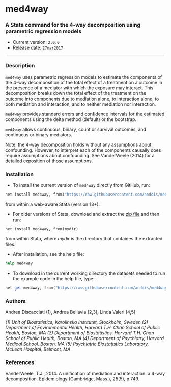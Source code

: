 # med4way
### A Stata command for the 4-way decomposition using parametric regression models

- Current version: `2.0.0` 
- Release date: `27mar2017`

---

### Description

`med4way` uses parametric regression models to estimate the components of the 4-way decomposition of the total effect of a treatment on a outcome in the presence of a mediator with which the exposure may interact. This decomposition breaks down the total effect of the treatment on the outcome into components due to mediation alone, to interaction alone, to both mediation and interaction, and to neither mediation nor interaction.

`med4way` provides standard errors and confidence intervals for the estimated components using the delta method (default) or the bootstrap.

`med4way` allows continuous, binary, count or survival outcomes, and continuous or binary mediators. 

Note: the 4-way decomposition holds without any assumptions about confounding. However, to interpret each of the components causally does require assumptions about confounding. See VanderWeele (2014) for a detailed exposition of those assumptions.


### Installation

- To install the current version of `med4way` directly from GitHub, run:
```Stata
net install med4way, from("https://raw.githubusercontent.com/anddis/med4way/master/")
```
from within a web-aware Stata (version 13+).

- For older versions of Stata, download and extract the [zip file](https://github.com/anddis/med4way/archive/master.zip) and then run:
```Stata
net install med4way, from(mydir)
```
from within Stata, where *mydir* is the directory that containes the extracted files.

- After installation, see the help file:
```Stata
help med4way
```
- To download in the current working directory the datasets needed to run the example code in the help file, type:
```Stata
net get med4way, from("https://raw.githubusercontent.com/anddis/med4way/master/")
```

### Authors

Andrea Discacciati (1), Andrea Bellavia (2,3), Linda Valeri (4,5)

*(1) Unit of Biostatistics, Karolinska Institutet, Stockholm, Sweden (2) Department of Environmental Health, Harvard T.H. Chan School of Public Health, Boston, MA (3) Department of Biostatistics, Harvard T.H. Chan School of Public Health, Boston, MA (4) Department of Psychiatry, Harvard Medical School, Boston, MA (5) Psychiatric Biostatistics Laboratory, McLean Hospital, Belmont, MA*

### References

VanderWeele, T.J., 2014. A unification of mediation and interaction: a 4-way decomposition. Epidemiology (Cambridge, Mass.), 25(5), p.749.